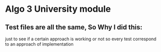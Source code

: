 
# Algo 3 University module
## Test files are all the same, So Why I did this:
just to see if a certain approach is working or not
so every test correspond to an approach of implementation
